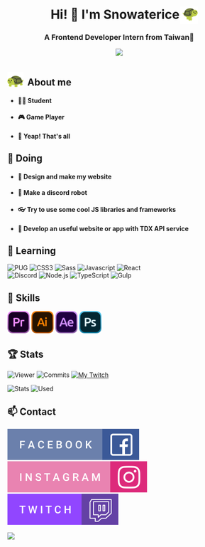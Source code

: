 <h1 align="center">　Hi! 👾 I'm Snowaterice
    <span>
        <img src="./assets/bunny-turtle.gif" style="position:relative; top: 12px; right:5px;" width="40"/>
    </span>
</h1>
<h3 align="center">A Frontend Developer Intern from Taiwan🌈</h3>

<p align="center">
    <img src="./assets/Banner.gif" width="800">
</p>

<h2 align="left">
    <span>
        <img src="./assets/turtle.gif" style="position:relative; top: 3px; margin-right: 4px;" width="36"/>
    </span>
    About me
</h2>

* #### 🙍‍♂️ Student
* #### 🎮 Game Player
* #### 👻 Yeap! That's all

<h2 align="left">📢 Doing</h2>

* #### 🎨 Design and make my website
* #### 🤖 Make a discord robot
* #### 👓 Try to use some cool JS libraries and frameworks
* #### 🚌 Develop an useful website or app with TDX API service

<h2 align="left">📘 Learning</h2>
<p align="left">
    <img
        src="https://img.shields.io/badge/-PUG-A86454?logo=pug&logoColor=white&style=flat"
        height="30"
        alt="PUG"
    />
    <img
        src="https://img.shields.io/badge/-CSS3-1572B6?logo=css3&logoColor=white&style=flat"
        height="30"
        alt="CSS3"
    />
    <img
        src="https://img.shields.io/badge/-Sass-CC6699?logo=sass&logoColor=white&style=flat"
        height="30"
        alt="Sass"
    />
    <img
        src="https://img.shields.io/badge/-Javascript-F7DF1E?logo=javascript&logoColor=white&style=flat"
        height="30"
        alt="Javascript"
    />
    <img
        src="https://img.shields.io/badge/-React-61DAFB?logo=react&logoColor=white&style=flat"
        height="30"
        alt="React"
    />
    <br>
    <img
        src="https://img.shields.io/badge/-Discord.js-5865F2?logo=discord&logoColor=white&style=flat"
        height="30"
        alt="Discord"
    />
    <img
        src="https://img.shields.io/badge/-Node.js-339933?logo=node.js&logoColor=white&style=flat"
        height="30"
        alt="Node.js"
    />
    <img
        src="https://img.shields.io/badge/-TypeScript-3178C6?logo=typescript&logoColor=white&style=flat"
        height="30"
        alt="TypeScript"
    />
    <img
        src="https://img.shields.io/badge/-Gulp-CF4647?logo=gulp&logoColor=white&style=flat"
        height="30"
        alt="Gulp"
    />
</p>

<h2 align="left">🔋 Skills</h2>
<p align="left">
    <img
        src="./assets/Premiere-Pro.png"
        height="50"
        alt="Pr"
    />
    <img
        src="./assets/Illustrator.png"
        height="50"
        alt="Ai"
    />
    <img
        src="./assets/After-Effects.png"
        height="50"
        alt="Ae"
    />
    <img
        src="./assets/Photoshop.png"
        height="50"
        alt="Ps"
    />
</p>

<h2 align="left">🏆 Stats</h2>
<p align="left">
    <img
        src="https://komarev.com/ghpvc/?username=a33068843&label=Profile%20Views&color=2ecc71&style=flat-square"
        height="24"
        alt="Viewer"
    />
    <img
        src="https://badges.pufler.dev/commits/monthly/a33068843?color=3498db&style=flat-square"
        height="24"
        alt="Commits"
    />
    <a href="https://www.twitch.tv/snowaterice">
        <img
            src="https://img.shields.io/twitch/status/snowaterice?style=social&label=Snowaterice"
            height="24"
            alt="My Twitch"
        />
    </a>
</p>
<div>
    <img
        src="https://github-readme-stats.vercel.app/api?username=a33068843&bg_color=30,e96443,904e95&title_color=fff&text_color=fff&hide_title=true&hide=stars&line_height Stats,"
        alt="Stats"
    />
    <img
        src="https://github-readme-stats.vercel.app/api/top-langs?username=a33068843&show_icons=true&locale=en&layout=compact"
        alt="Used"
    />
</div>

<h2 align="left">📫 Contact</h2>
<p>
    <a href="https://www.facebook.com/BBlueboring">
        <img
            src="./assets/facebook.svg"
            alt="Facebook"
        />
    </a>
    <a href="https://www.instagram.com/tako_how1113/">
        <img
            src="./assets/instagram.svg"
            alt="Facebook"
        />
    </a>
    <a href="https://www.twitch.tv/snowaterice">
        <img
            src="./assets/twitch.svg"
            alt="Facebook"
        />
    </a>
</p>
    <img
        src="https://img.shields.io/static/v1?label=Gmail&message=a33068843@gmail.com&color=D44638&logo=gmail&&labelColor=B23121&&logoColor=white"
        height="24"
    />
